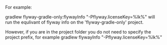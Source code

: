 For example:

gradlew flyway-gradle-only:flywayInfo "-Pflyway.licenseKey=%lk%" will run the equlivant of flyway info on the 'flyway-gradle-only' project.

However, if you are in the project folder you do not need to specify the project prefix, for example gradlew flywayInfo "-Pflyway.licenseKey=%lk%"